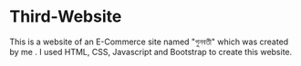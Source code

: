# Third-Website
This is a website of an E-Commerce site named "গুনবতী" which was created by me . I used HTML, CSS, Javascript and Bootstrap to create this website.
